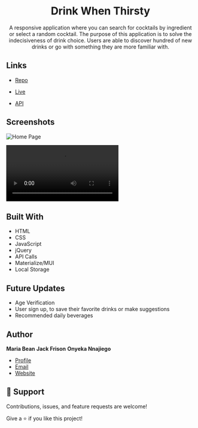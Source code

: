 <h1 align="center"><project-name>Drink When Thirsty</h1>

<p align="center"><project-description>A responsive application where you can search for cocktails by ingredient or select a random cocktail. The purpose of this application is to solve the indecisiveness of drink choice. Users are able to discover hundred of new drinks or go with something they are more familiar with.</p>

## Links

- [Repo](https://github.com/mmeyer715/drink-when-thirsty> "<project-name> Drink When Thirsty")

- [Live](<Homepage url> "https://mmeyer715.github.io/drink-when-thirsty/")

- [API](<API url> "https://rapidapi.com/Bmbus/api/cocktails3/")

## Screenshots

![Home Page](./assets/images/screencapture-mmeyer715-github-io-drink-when-thirsty-2022-03-25-09_22_47.png "Home Page")

![](./assets/images/Drink%20When%20Thirsty.webm)

## Built With

- HTML
- CSS
- JavaScript
- jQuery
- API Calls
- Materialize/MUI
- Local Storage

## Future Updates

- Age Verification
- User sign up, to save their favorite drinks or make suggestions
- Recommended daily beverages

## Author

**Maria Bean**
**Jack Frison**
**Onyeka Nnajiego**


- [Profile](https://onnajiego.github.io/drink-when-thirsty/ "onyeka nnajiego")
- [Email](mailto:nnajiegoonyeka@gmail.com?subject=Hi "Hi!")
- [Website](https://onnajiego.github.io/drink-when-thirsty/ "Welcome")

## 🤝 Support

Contributions, issues, and feature requests are welcome!

Give a ⭐️ if you like this project!
